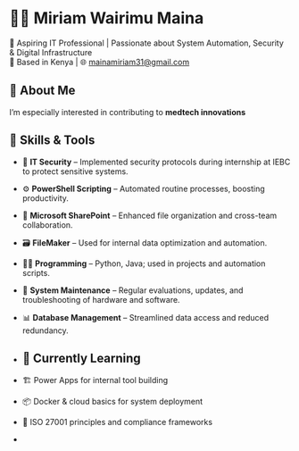  # 👩‍💻 Miriam Wairimu Maina

🎯 Aspiring IT Professional | Passionate about System Automation, Security & Digital Infrastructure  
📍 Based in Kenya | 🌐 [mainamiriam31@gmail.com](mailto:mainamiriam31@gmail.com)

## 🚀 About Me
I’m especially interested in contributing to **medtech innovations**

## 🧠 Skills & Tools
- 🔐 **IT Security** – Implemented security protocols during internship at IEBC to protect sensitive systems.
- ⚙️ **PowerShell Scripting** – Automated routine processes, boosting productivity.
- 📁 **Microsoft SharePoint** – Enhanced file organization and cross-team collaboration.
- 🗃️ **FileMaker** – Used for internal data optimization and automation.
- 🧑‍💻 **Programming** – Python, Java; used in projects and automation scripts.
- 💽 **System Maintenance** – Regular evaluations, updates, and troubleshooting of hardware and software.
- 📊 **Database Management** – Streamlined data access and reduced redundancy.

- ## 🌱 Currently Learning

- 🏗️ Power Apps for internal tool building
- 📦 Docker & cloud basics for system deployment
- 📖 ISO 27001 principles and compliance frameworks

- 
